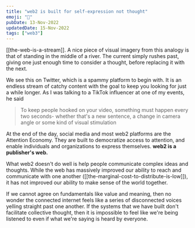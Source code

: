 ```yaml
---
title: "web2 is built for self-expression not thought"
emoji: "🙊"
pubDate: 13-Nov-2022
updatedDate: 15-Nov-2022
tags: ["web3"]
---
```


[[the-web-is-a-stream]]. A nice piece of visual imagery from this analogy is that of standing in the middle of a river. The current simply rushes past, giving one just enough time to consider a thought, before replacing it with the next.

We see this on Twitter, which is a spammy platform to begin with. It is an endless stream of catchy content with the goal to keep you looking for just a while longer. As I was talking to a TikTok influencer at one of my events, he said

>To keep people hooked on your video, something must happen every two seconds- whether that's a new sentence, a change in camera angle or some kind of visual stimulation

At the end of the day, social media and most web2 platforms are the Attention Economy. They are built to democratize access to attention, and enable individuals and organizations to express themselves. **web2 is a publisher's web.**

What web2 doesn't do well is help people communicate complex ideas and thoughts. While the web has massively improved our ability to reach and communicate with one another ([[the-marginal-cost-to-distribute-is-low]]), it has not improved our ability to make sense of the world together.

If we cannot agree on fundamentals like value and meaning, then no wonder the connected internet feels like a series of disconnected voices yelling straight past one another. If the systems that we have built don't facilitate collective thought, then it is impossible to feel like we're being listened to even if what we're saying is heard by everyone.

